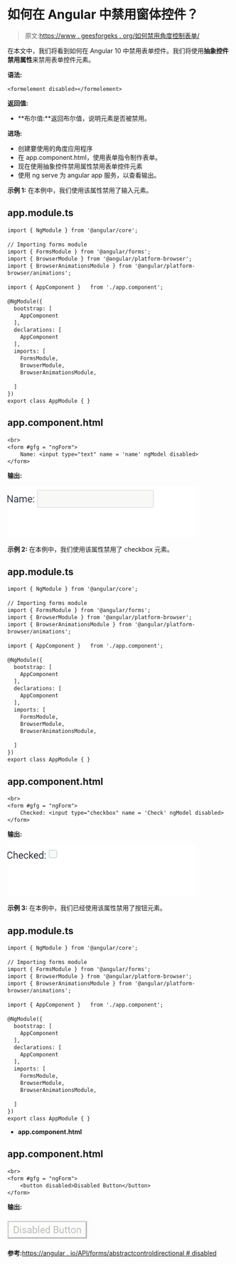 # 如何在 Angular 中禁用窗体控件？

> 原文:[https://www . geesforgeks . org/如何禁用角度控制表单/](https://www.geeksforgeeks.org/how-to-disable-a-form-control-in-angular/)

在本文中，我们将看到如何在 Angular 10 中禁用表单控件。我们将使用**抽象控件禁用属性**来禁用表单控件元素。

**语法:**

```
<formelement disabled></formelement>
```

**返回值:**

*   **布尔值:**返回布尔值，说明元素是否被禁用。

**进场:**

*   创建要使用的角度应用程序
*   在 app.component.html，使用表单指令制作表单。
*   现在使用抽象控件禁用属性禁用表单控件元素
*   使用 ng serve 为 angular app 服务，以查看输出。

**示例 1:** 在本例中，我们使用该属性禁用了输入元素。

## app.module.ts

```
import { NgModule } from '@angular/core';

// Importing forms module
import { FormsModule } from '@angular/forms';
import { BrowserModule } from '@angular/platform-browser';
import { BrowserAnimationsModule } from '@angular/platform-browser/animations';

import { AppComponent }   from './app.component';

@NgModule({
  bootstrap: [
    AppComponent
  ],
  declarations: [
    AppComponent
  ],
  imports: [
    FormsModule,
    BrowserModule,
    BrowserAnimationsModule,

  ]
})
export class AppModule { }
```

## app.component.html

```
<br>
<form #gfg = "ngForm">
    Name: <input type="text" name = 'name' ngModel disabled>
</form>
```

**输出:**

![](img/d5c5bd8b3cf9656a676a8884058c839e.png)

**示例 2:** 在本例中，我们使用该属性禁用了 checkbox 元素。

## app.module.ts

```
import { NgModule } from '@angular/core';

// Importing forms module
import { FormsModule } from '@angular/forms';
import { BrowserModule } from '@angular/platform-browser';
import { BrowserAnimationsModule } from '@angular/platform-browser/animations';

import { AppComponent }   from './app.component';

@NgModule({
  bootstrap: [
    AppComponent
  ],
  declarations: [
    AppComponent
  ],
  imports: [
    FormsModule,
    BrowserModule,
    BrowserAnimationsModule,

  ]
})
export class AppModule { }
```

## app.component.html

```
<br>
<form #gfg = "ngForm">
    Checked: <input type="checkbox" name = 'Check' ngModel disabled>
</form>
```

**输出:**

![](img/83a1caaed3110ffb71a8d8360b4d133a.png)

**示例 3:** 在本例中，我们已经使用该属性禁用了按钮元素。

## app.module.ts

```
import { NgModule } from '@angular/core';

// Importing forms module
import { FormsModule } from '@angular/forms';
import { BrowserModule } from '@angular/platform-browser';
import { BrowserAnimationsModule } from '@angular/platform-browser/animations';

import { AppComponent }   from './app.component';

@NgModule({
  bootstrap: [
    AppComponent
  ],
  declarations: [
    AppComponent
  ],
  imports: [
    FormsModule,
    BrowserModule,
    BrowserAnimationsModule,

  ]
})
export class AppModule { }
```

*   **app.component.html**

## app.component.html

```
<br>
<form #gfg = "ngForm">
    <button disabled>Disabled Button</button>
</form>
```

**输出:**

![](img/9b60d9e021ce996ea30a5da837281eca.png)

**参考:**[https://angular . io/API/forms/abstractcontroldirectional # disabled](https://angular.io/api/forms/AbstractControlDirective#disabled)
